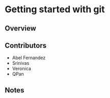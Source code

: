 # Getting started with git

## Overview

## Contributors 

- Abel Fernandez
- Srinivas
- Veronica
- QPan

## Notes

